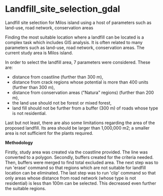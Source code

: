 # Landfill_site_selection_gdal
Landfill site selection for Milos island using a host of parameters such as land-use, road network, conservation areas

Finding the most suitable location where a landfill can be located is a complex task which includes GIS analysis. It is often related to many parameters such as land-use, road network, conservation areas. The current study area is Milos island. 

In order to select the landfill area, 7 parameters were considered. These are:
* distance from coastline (further than 300 m),
* distance from crack regions whose potential is more than 400 units (further than 300 m),
* distance from conservation areas ("Natura" regions) (further than 200 m),
* the land use should not be forest or mixed forest,
* land fill should not be further from a buffer (300 m) of roads whose type is not residential.

Last but not least, there are also some limitations regarding the area of the proposed landfill. Its area should be larger than 1,000,000 m2; a  smaller area is not sufficient for the plants required.

**Methodology**

Firstly, study area was created via the coastline provided. The line was converted to a polygon. Secondly, buffers created for the criteria needed. Then, buffers were merged to find total excluded area. The next step was to run 'erase' command so that regions which are not suitable for landfill location can be eliminated. The last step was to run 'clip' command so that only areas whose distance from road network (whose type is not residential) is less than 100m can be selected. This decreased even further the suitable regions. 

